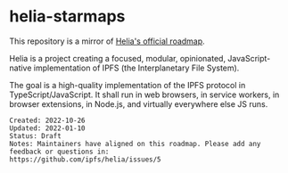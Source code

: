 # helia-starmaps

This repository is a mirror of [Helia's official roadmap](https://github.com/ipfs/helia/blob/main/ROADMAP.md#%EF%B8%8F-milestones).


Helia is a project creating a focused, modular, opinionated, JavaScript-native implementation of IPFS (the Interplanetary File System).

The goal is a high-quality implementation of the IPFS protocol in TypeScript/JavaScript. It shall run in web browsers, in service workers, in browser extensions, in Node.js, and virtually everywhere else JS runs.

```
Created: 2022-10-26
Updated: 2022-01-10
Status: Draft
Notes: Maintainers have aligned on this roadmap. Please add any feedback or questions in:
https://github.com/ipfs/helia/issues/5
```
